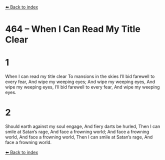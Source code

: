 [⬅️ Back to index](../README.md)

# 464 – When I Can Read My Title Clear


# 1
When I can read my title clear
To mansions in the skies
I’ll bid farewell to every fear,
And wipe my weeping eyes;
And wipe my weeping eyes,
And wipe my weeping eyes,
I’ll bid farewell to every fear,
And wipe my weeping eyes.

# 2
Should earth against my soul engage,
And fiery darts be hurled,
Then I can smile at Satan’s rage,
And face a frowning world;
And face a frowning world,
And face a frowning world,
Then I can smile at Satan’s rage,
And face a frowning world.

[⬅️ Back to index](../README.md)
